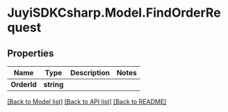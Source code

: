 
# JuyiSDKCsharp.Model.FindOrderRequest

## Properties

Name | Type | Description | Notes
------------ | ------------- | ------------- | -------------
**OrderId** | **string** |  | 

[[Back to Model list]](../README.md#documentation-for-models)
[[Back to API list]](../README.md#documentation-for-api-endpoints)
[[Back to README]](../README.md)

